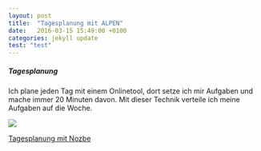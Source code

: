 ```yaml
---
layout: post
title:  "Tagesplanung mit ALPEN"
date:   2016-03-15 15:49:00 +0100
categories: jekyll update
test: "test"
---
```

##### Tagesplanung
Ich plane jeden Tag mit einem Onlinetool, dort setze ich mir Aufgaben und mache immer 20 Minuten davon. Mit dieser Technik verteile ich meine Aufgaben auf die Woche.

<div class="thumbnail">
	<img src="http://i.imgur.com/yeb8OMy.png" class="img-responsive">
	<p class="text-center">
		<a href="https://nozbe.com">Tagesplanung mit Nozbe</a>
	</p>
</div>